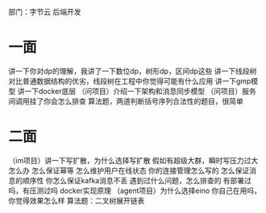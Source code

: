 部门：字节云 后端开发
# 一面
讲一下你对dp的理解，我讲了一下数位dp，树形dp，区间dp这些
讲一下线段树对比普通数据结构的优劣，线段树在工程中你觉得可能有什么应用
讲一下gmp模型
讲一下docker底层
（问项目）介绍一下架构和消息同步模型
（问项目）服务间调用挂了你会怎么排查
算法题，两道判断括号序列合法性的题目，很简单
# 二面
（im项目）讲一下写扩散，为什么选择写扩散
假如有超级大群，瞬时写压力过大怎么办
怎么保证幂等
怎么维护用户在线状态
你的连接管理怎么写的
怎么保证消息的顺序性
你怎么保证kafka消息不丢
遇到过什么问题，怎么排查的
有部署过吗，有压测过吗
docker实现原理
（agent项目）为什么选择eino
你自己在用吗，你觉得效果怎么样
算法题：二叉树展开链表